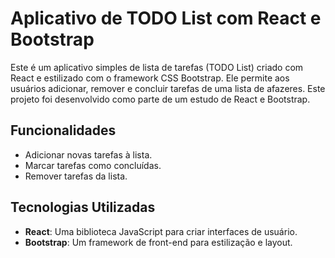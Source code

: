 # Aplicativo de TODO List com React e Bootstrap

Este é um aplicativo simples de lista de tarefas (TODO List) criado com React e estilizado com o framework CSS Bootstrap. Ele permite aos usuários adicionar, remover e concluir tarefas de uma lista de afazeres. Este projeto foi desenvolvido como parte de um estudo de React e Bootstrap.

## Funcionalidades

- Adicionar novas tarefas à lista.
- Marcar tarefas como concluídas.
- Remover tarefas da lista.

## Tecnologias Utilizadas

- **React**: Uma biblioteca JavaScript para criar interfaces de usuário.
- **Bootstrap**: Um framework de front-end para estilização e layout.
